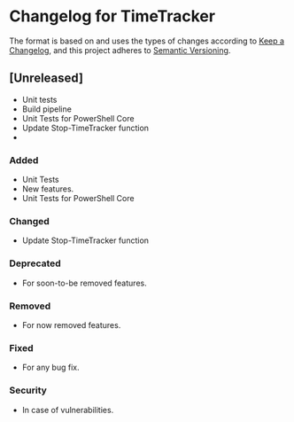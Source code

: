 # Changelog for TimeTracker

The format is based on and uses the types of changes according to [Keep a Changelog](https://keepachangelog.com/en/1.0.0/),
and this project adheres to [Semantic Versioning](https://semver.org/spec/v2.0.0.html).

## [Unreleased]

- Unit tests
- Build pipeline
- Unit Tests for PowerShell Core
- Update Stop-TimeTracker function
- 

### Added

- Unit Tests
- New features.
- Unit Tests for PowerShell Core

### Changed

- Update Stop-TimeTracker function

### Deprecated

- For soon-to-be removed features.

### Removed

- For now removed features.

### Fixed

- For any bug fix.

### Security

- In case of vulnerabilities.
